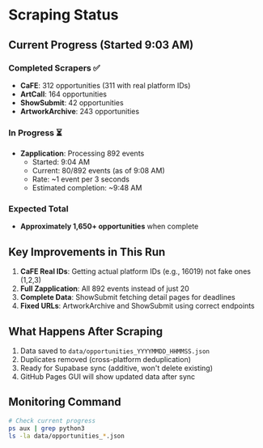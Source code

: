 # Scraping Status

## Current Progress (Started 9:03 AM)

### Completed Scrapers ✅
- **CaFE**: 312 opportunities (311 with real platform IDs)
- **ArtCall**: 164 opportunities  
- **ShowSubmit**: 42 opportunities
- **ArtworkArchive**: 243 opportunities

### In Progress ⏳
- **Zapplication**: Processing 892 events
  - Started: 9:04 AM
  - Current: 80/892 events (as of 9:08 AM)
  - Rate: ~1 event per 3 seconds
  - Estimated completion: ~9:48 AM

### Expected Total
- **Approximately 1,650+ opportunities** when complete

## Key Improvements in This Run

1. **CaFE Real IDs**: Getting actual platform IDs (e.g., 16019) not fake ones (1,2,3)
2. **Full Zapplication**: All 892 events instead of just 20
3. **Complete Data**: ShowSubmit fetching detail pages for deadlines
4. **Fixed URLs**: ArtworkArchive and ShowSubmit using correct endpoints

## What Happens After Scraping

1. Data saved to `data/opportunities_YYYYMMDD_HHMMSS.json`
2. Duplicates removed (cross-platform deduplication)
3. Ready for Supabase sync (additive, won't delete existing)
4. GitHub Pages GUI will show updated data after sync

## Monitoring Command
```bash
# Check current progress
ps aux | grep python3
ls -la data/opportunities_*.json
```